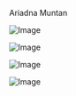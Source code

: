 Ariadna Muntan

![Image](https://github.com/user-attachments/assets/0c5d1666-8fc8-4088-9828-46c98c89bcd6)

![Image](https://github.com/user-attachments/assets/fc6afd35-d45f-4b6a-a95b-be03b179b06a)

![Image](https://github.com/user-attachments/assets/dd4c21d9-4102-44a1-81e2-4673852ee32c)

![Image](https://github.com/user-attachments/assets/f71576b6-4551-46e0-b94a-01595f21d072)
